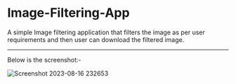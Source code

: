 # Image-Filtering-App
A simple Image filtering application that filters the image as per user requirements and then user can download the filtered image.

---------------------------------------------------------------------------------------------------------------------------------------------
Below is the screenshot:-

![Screenshot 2023-08-16 232653](https://github.com/Mohd-Adeen/Image-Filtering-App/assets/85848523/4574a57e-47c5-4bef-9628-9fe04075737f)
